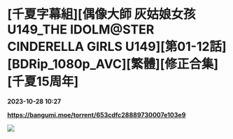 # [千夏字幕組][偶像大師 灰姑娘女孩 U149_THE IDOLM@STER CINDERELLA GIRLS U149][第01-12話][BDRip_1080p_AVC][繁體][修正合集][千夏15周年]

**2023-10-28 10:27**

**https://bangumi.moe/torrent/653cdfc28889730007e103e9**

![](https://s2.loli.net/2023/04/09/VTU2ew4fIxgZWtn.jpg)